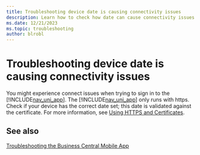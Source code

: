 ```yaml
---
title: Troubleshooting device date is causing connectivity issues
description: Learn how to check how date can cause connectivity issues.
ms.date: 12/21/2023
ms.topic: troubleshooting
author: blrobl
---
```


# Troubleshooting device date is causing connectivity issues

You might experience connect issues when trying to sign in to the [!INCLUDE[nav_uni_app](includes/nav_uni_app_md.md)]. The [!INCLUDE[nav_uni_app](includes/nav_uni_app_md.md)] only runs with https. Check if your device has the correct date set; this date is validated against the certificate. For more information, see [Using HTTPS and Certificates](devenv-Using-HTTPS-and-Certificates-mobile-app.md).  
  
## See also

[Troubleshooting the Business Central Mobile App](devenv-Troubleshooting-the-Mobile-App.md)
